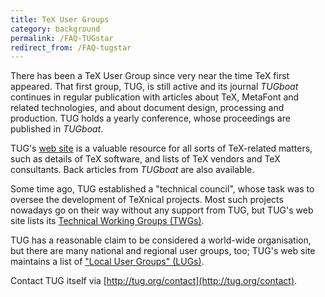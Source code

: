 ```yaml
---
title: TeX User Groups
category: background
permalink: /FAQ-TUGstar
redirect_from: /FAQ-tugstar
---
```


There has been a TeX User Group since very near the time TeX
first appeared.  That first group, TUG, is still active and its
journal _TUGboat_ continues in regular publication
with articles about TeX, MetaFont and related technologies, and about
document design, processing and production.  TUG holds a yearly
conference, whose proceedings are published in _TUGboat_.

TUG's [web site](http://www.tug.org) is a valuable resource for
all sorts of TeX-related matters, such as details of TeX software,
and lists of TeX vendors and TeX consultants.  Back articles from
_TUGboat_ are also available.

Some time ago, TUG established a "technical council", whose
task was to oversee the development of TeXnical projects.  Most
such projects nowadays go on their way without any support from
TUG, but TUG's web site lists its
[Technical Working Groups (TWGs)](http://www.tug.org/twg.html).

TUG has a reasonable claim to be considered a world-wide
organisation, but there are many national and regional user groups,
too; TUG's web site maintains a list of
["Local User Groups" (LUGs)](http://www.tug.org/lugs.html).

Contact TUG itself via [http://tug.org/contact](http://tug.org/contact).

